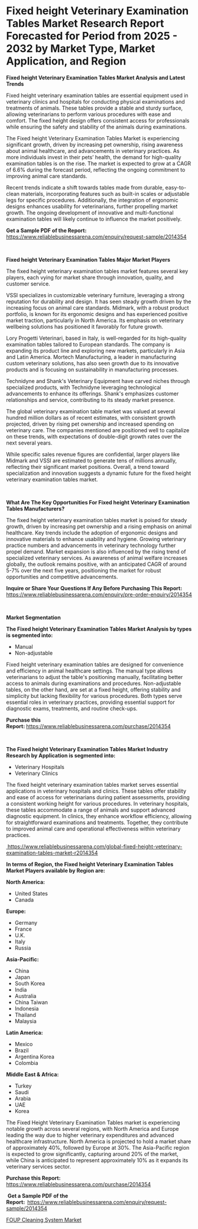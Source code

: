 <p><h1>Fixed height Veterinary Examination Tables Market Research Report Forecasted for Period from 2025 -  2032 by Market Type, Market Application, and Region</h1></p><p><strong>Fixed height Veterinary Examination Tables Market Analysis and Latest Trends</strong></p>
<p><p>Fixed height veterinary examination tables are essential equipment used in veterinary clinics and hospitals for conducting physical examinations and treatments of animals. These tables provide a stable and sturdy surface, allowing veterinarians to perform various procedures with ease and comfort. The fixed height design offers consistent access for professionals while ensuring the safety and stability of the animals during examinations. </p><p>The Fixed height Veterinary Examination Tables Market is experiencing significant growth, driven by increasing pet ownership, rising awareness about animal healthcare, and advancements in veterinary practices. As more individuals invest in their pets’ health, the demand for high-quality examination tables is on the rise. The market is expected to grow at a CAGR of 6.6% during the forecast period, reflecting the ongoing commitment to improving animal care standards.</p><p>Recent trends indicate a shift towards tables made from durable, easy-to-clean materials, incorporating features such as built-in scales or adjustable legs for specific procedures. Additionally, the integration of ergonomic designs enhances usability for veterinarians, further propelling market growth. The ongoing development of innovative and multi-functional examination tables will likely continue to influence the market positively.</p></p>
<p><strong>Get a Sample PDF of the Report:&nbsp;</strong> <a href="https://www.reliablebusinessarena.com/enquiry/request-sample/2014354?utm_campaign=3137&utm_medium=2&utm_source=Github&utm_content=ia&utm_term=29032025&utm_id=fixed-height-veterinary-examination-tables">https://www.reliablebusinessarena.com/enquiry/request-sample/2014354</a></p>
<p>&nbsp;</p>
<p><strong>Fixed height Veterinary Examination Tables Major Market Players</strong></p>
<p><p>The fixed height veterinary examination tables market features several key players, each vying for market share through innovation, quality, and customer service. </p><p>VSSI specializes in customizable veterinary furniture, leveraging a strong reputation for durability and design. It has seen steady growth driven by the increasing focus on animal care standards. Midmark, with a robust product portfolio, is known for its ergonomic designs and has experienced positive market traction, particularly in North America. Its emphasis on veterinary wellbeing solutions has positioned it favorably for future growth.</p><p>Lory Progetti Veterinari, based in Italy, is well-regarded for its high-quality examination tables tailored to European standards. The company is expanding its product line and exploring new markets, particularly in Asia and Latin America. Mortech Manufacturing, a leader in manufacturing custom veterinary solutions, has also seen growth due to its innovative products and is focusing on sustainability in manufacturing processes.</p><p>Technidyne and Shank's Veterinary Equipment have carved niches through specialized products, with Technidyne leveraging technological advancements to enhance its offerings. Shank's emphasizes customer relationships and service, contributing to its steady market presence.</p><p>The global veterinary examination table market was valued at several hundred million dollars as of recent estimates, with consistent growth projected, driven by rising pet ownership and increased spending on veterinary care. The companies mentioned are positioned well to capitalize on these trends, with expectations of double-digit growth rates over the next several years.</p><p>While specific sales revenue figures are confidential, larger players like Midmark and VSSI are estimated to generate tens of millions annually, reflecting their significant market positions. Overall, a trend toward specialization and innovation suggests a dynamic future for the fixed height veterinary examination tables market.</p></p>
<p>&nbsp;</p>
<p><strong>What Are The Key Opportunities For Fixed height Veterinary Examination Tables Manufacturers?</strong></p>
<p><p>The fixed height veterinary examination tables market is poised for steady growth, driven by increasing pet ownership and a rising emphasis on animal healthcare. Key trends include the adoption of ergonomic designs and innovative materials to enhance usability and hygiene. Growing veterinary practice numbers and advancements in veterinary technology further propel demand. Market expansion is also influenced by the rising trend of specialized veterinary services. As awareness of animal welfare increases globally, the outlook remains positive, with an anticipated CAGR of around 5-7% over the next five years, positioning the market for robust opportunities and competitive advancements.</p></p>
<p><strong>Inquire or Share Your Questions If Any Before Purchasing This Report:</strong> <a href="https://www.reliablebusinessarena.com/enquiry/pre-order-enquiry/2014354?utm_campaign=3137&utm_medium=2&utm_source=Github&utm_content=ia&utm_term=29032025&utm_id=fixed-height-veterinary-examination-tables">https://www.reliablebusinessarena.com/enquiry/pre-order-enquiry/2014354</a></p>
<p>&nbsp;</p>
<p><strong>Market Segmentation</strong></p>
<p><strong>The Fixed height Veterinary Examination Tables Market Analysis by types is segmented into:</strong></p>
<p><ul><li>Manual</li><li>Non-adjustable</li></ul></p>
<p><p>Fixed height veterinary examination tables are designed for convenience and efficiency in animal healthcare settings. The manual type allows veterinarians to adjust the table's positioning manually, facilitating better access to animals during examinations and procedures. Non-adjustable tables, on the other hand, are set at a fixed height, offering stability and simplicity but lacking flexibility for various procedures. Both types serve essential roles in veterinary practices, providing essential support for diagnostic exams, treatments, and routine check-ups.</p></p>
<p><strong>Purchase this Report:&nbsp;</strong><a href="https://www.reliablebusinessarena.com/purchase/2014354?utm_campaign=3137&utm_medium=2&utm_source=Github&utm_content=ia&utm_term=29032025&utm_id=fixed-height-veterinary-examination-tables">https://www.reliablebusinessarena.com/purchase/2014354</a></p>
<p>&nbsp;</p>
<p><strong>The Fixed height Veterinary Examination Tables Market Industry Research by Application is segmented into:</strong></p>
<p><ul><li>Veterinary Hospitals</li><li>Veterinary Clinics</li></ul></p>
<p><p>The fixed height veterinary examination tables market serves essential applications in veterinary hospitals and clinics. These tables offer stability and ease of access for veterinarians during patient assessments, providing a consistent working height for various procedures. In veterinary hospitals, these tables accommodate a range of animals and support advanced diagnostic equipment. In clinics, they enhance workflow efficiency, allowing for straightforward examinations and treatments. Together, they contribute to improved animal care and operational effectiveness within veterinary practices.</p></p>
<p><a href="https://www.reliablebusinessarena.com/global-fixed-height-veterinary-examination-tables-market-r2014354?utm_campaign=3137&utm_medium=2&utm_source=Github&utm_content=ia&utm_term=29032025&utm_id=fixed-height-veterinary-examination-tables">&nbsp;https://www.reliablebusinessarena.com/global-fixed-height-veterinary-examination-tables-market-r2014354</a></p>
<p><strong>In terms of Region, the Fixed height Veterinary Examination Tables Market Players available by Region are:</strong></p>
<p>
    <p> <strong> North America: </strong>
        <ul>
            <li>United States</li>
            <li>Canada</li>
        </ul>
        </p> 
    <p> <strong> Europe: </strong>
        <ul>
            <li>Germany</li>
            <li>France</li>
            <li>U.K.</li>
            <li>Italy</li>
            <li>Russia</li>
        </ul>
        </p> 
    <p> <strong> Asia-Pacific: </strong>
        <ul>
            <li>China</li>
            <li>Japan</li>
            <li>South Korea</li>
            <li>India</li>
            <li>Australia</li>
            <li>China Taiwan</li>
            <li>Indonesia</li>
            <li>Thailand</li>
            <li>Malaysia</li>
        </ul>
        </p> 
    <p> <strong> Latin America: </strong>
        <ul>
            <li>Mexico</li>
            <li>Brazil</li>
            <li>Argentina Korea</li>
            <li>Colombia</li>
        </ul>
        </p> 
    <p> <strong> Middle East & Africa: </strong>
        <ul>
            <li>Turkey</li>
            <li>Saudi</li>
            <li>Arabia</li>
            <li>UAE</li>
            <li>Korea</li>
        </ul>
    </p>
    </p>
<p><p>The Fixed Height Veterinary Examination Tables market is experiencing notable growth across several regions, with North America and Europe leading the way due to higher veterinary expenditures and advanced healthcare infrastructure. North America is projected to hold a market share of approximately 40%, followed by Europe at 30%. The Asia-Pacific region is expected to grow significantly, capturing around 20% of the market, while China is anticipated to represent approximately 10% as it expands its veterinary services sector.</p></p>
<p><strong>Purchase this Report: </strong><a href="https://www.reliablebusinessarena.com/purchase/2014354?utm_campaign=3137&utm_medium=2&utm_source=Github&utm_content=ia&utm_term=29032025&utm_id=fixed-height-veterinary-examination-tables">https://www.reliablebusinessarena.com/purchase/2014354</a></p>
<p>&nbsp;<strong>Get a Sample PDF of the Report:&nbsp;&nbsp;</strong><a href="https://www.reliablebusinessarena.com/enquiry/request-sample/2014354?utm_campaign=3137&utm_medium=2&utm_source=Github&utm_content=ia&utm_term=29032025&utm_id=fixed-height-veterinary-examination-tables">https://www.reliablebusinessarena.com/enquiry/request-sample/2014354</a></p>
<p><strong></strong></p>
<p><p><a href="https://github.com/wynonachirei9/Market-Research-Report-List-1/blob/main/foup-cleaning-system-market.md?utm_campaign=3137&utm_medium=2&utm_source=Github&utm_content=ia&utm_term=29032025&utm_id=fixed-height-veterinary-examination-tables">FOUP Cleaning System Market</a></p></p>